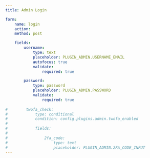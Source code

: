 ```yaml
---
title: Admin Login

form:
    name: login
    action:
    method: post

    fields:
        username:
            type: text
            placeholder: PLUGIN_ADMIN.USERNAME_EMAIL
            autofocus: true
            validate:
                required: true

        password:
            type: password
            placeholder: PLUGIN_ADMIN.PASSWORD
            validate:
                required: true
            
#        twofa_check:
#            type: conditional
#            condition: config.plugins.admin.twofa_enabled    
#           
#            fields:
#           
#                2fa_code:
#                    type: text
#                    placeholder: PLUGIN_ADMIN.2FA_CODE_INPUT   
---
```

